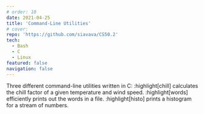```yaml
---
# order: 10
date: 2021-04-25
title: 'Command-Line Utilities'
# cover: 
repo: 'https://github.com/siavava/CS50.2'
tech:
  - Bash
  - C
  - Linux
featured: false
navigation: false
---
```


Three different command-line utilities written in C:
:highlight[chill] calculates the chill factor of a given temperature and wind speed.
:highlight[words] efficiently prints out the words in a file.
:highlight[histo] prints a histogram for a stream of numbers.
